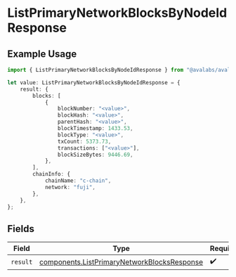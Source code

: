 # ListPrimaryNetworkBlocksByNodeIdResponse

## Example Usage

```typescript
import { ListPrimaryNetworkBlocksByNodeIdResponse } from "@avalabs/avalanche-sdk/models/operations";

let value: ListPrimaryNetworkBlocksByNodeIdResponse = {
    result: {
        blocks: [
            {
                blockNumber: "<value>",
                blockHash: "<value>",
                parentHash: "<value>",
                blockTimestamp: 1433.53,
                blockType: "<value>",
                txCount: 5373.73,
                transactions: ["<value>"],
                blockSizeBytes: 9446.69,
            },
        ],
        chainInfo: {
            chainName: "c-chain",
            network: "fuji",
        },
    },
};
```

## Fields

| Field                                                                                                      | Type                                                                                                       | Required                                                                                                   | Description                                                                                                |
| ---------------------------------------------------------------------------------------------------------- | ---------------------------------------------------------------------------------------------------------- | ---------------------------------------------------------------------------------------------------------- | ---------------------------------------------------------------------------------------------------------- |
| `result`                                                                                                   | [components.ListPrimaryNetworkBlocksResponse](../../models/components/listprimarynetworkblocksresponse.md) | :heavy_check_mark:                                                                                         | N/A                                                                                                        |